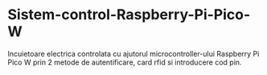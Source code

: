 # Sistem-control-Raspberry-Pi-Pico-W
Incuietoare electrica controlata cu ajutorul microcontroller-ului Raspberry Pi Pico W prin 2 metode de autentificare, card rfid si introducere cod pin.
